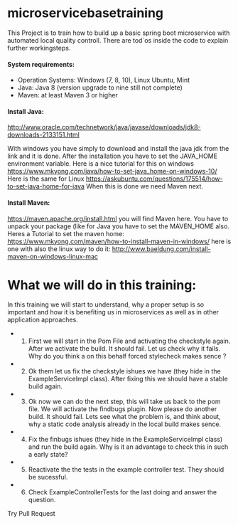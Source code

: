 # microservicebasetraining

This Project is to train how to build up a basic spring boot microservice with 
automated local quality controll. There are tod`os inside the code to explain further
workingsteps.

#### System requirements:


* Operation Systems: 		Windows (7, 8, 10), Linux Ubuntu, Mint
* Java:					Java 8 (version upgrade to nine still not complete)
* Maven: 					at least Maven 3 or higher

#### Install Java:

http://www.oracle.com/technetwork/java/javase/downloads/jdk8-downloads-2133151.html

With windows you have simply to download and install the java jdk from the link and it is done.
After the installation you have to set the JAVA_HOME environment variable.
Here is a nice tutorial for this on windows
https://www.mkyong.com/java/how-to-set-java_home-on-windows-10/
Here is the same for Linux
https://askubuntu.com/questions/175514/how-to-set-java-home-for-java
When this is done we need Maven next.

#### Install Maven:

https://maven.apache.org/install.html you will find Maven here.
You have to unpack your package (like for Java you have to set the MAVEN_HOME also.
Heres a Tutorial to set the maven home: https://www.mkyong.com/maven/how-to-install-maven-in-windows/
here is one with also the linux way to do it: http://www.baeldung.com/install-maven-on-windows-linux-mac


# What we will do in this training:

In this training we will start to understand, why a proper setup is so important and how it is benefiting us in microservices as well as in other application approaches.

* 1. First we will start in the Pom File and activating the checkstyle again. After we activate the build. It should fail. Let us check why it fails. Why do you think a on this behalf forced stylecheck makes sence ?

* 2. Ok them let us fix the checkstyle ishues we have (they hide in the ExampleServiceImpl class). After fixing this we should have a stable build again.

* 3. Ok now we can do the next step, this will take us back to the pom file. We will activate the findbugs plugin. Now please do another build. It should fail. Lets see what the problem is, and think about, why a static code analysis already in the local build makes sence.

* 4. Fix the finbugs ishues (they hide in the ExampleServiceImpl class) and run the build again. Why is it an advantage to check this in such a early state?

* 5. Reactivate the the tests in the example controller test. They should be sucessful.

* 6. Check ExampleControllerTests for the last doing and answer the question.


Try Pull Request